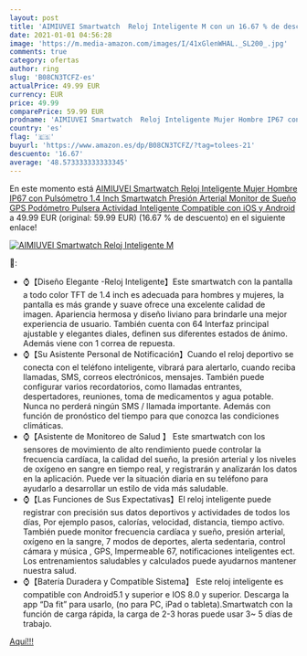 ```yaml
---
layout: post
title: 'AIMIUVEI Smartwatch  Reloj Inteligente M con un 16.67 % de descuento'
date: 2021-01-01 04:56:28
image: 'https://m.media-amazon.com/images/I/41xGlenWHAL._SL200_.jpg'
comments: true
category: ofertas
author: ring
slug: 'B08CN3TCFZ-es'
actualPrice: 49.99 EUR
currency: EUR
price: 49.99
comparePrice: 59.99 EUR
prodname: 'AIMIUVEI Smartwatch  Reloj Inteligente Mujer Hombre IP67 con Pulsómetro  1.4 Inch Smartwatch Presión Arterial Monitor de Sueño GPS Podómetro Pulsera Actividad Inteligente Compatible con iOS y Android'
country: 'es'
flag: '🇪🇸'
buyurl: 'https://www.amazon.es/dp/B08CN3TCFZ/?tag=tolees-21'
descuento: '16.67'
average: '48.573333333333345'
---
```


En este momento está [AIMIUVEI Smartwatch  Reloj Inteligente Mujer Hombre IP67 con Pulsómetro  1.4 Inch Smartwatch Presión Arterial Monitor de Sueño GPS Podómetro Pulsera Actividad Inteligente Compatible con iOS y Android](https://www.amazon.es/dp/B08CN3TCFZ/?tag=tolees-21) a 49.99 EUR (original: 59.99 EUR) (16.67 %  de descuento) en el siguiente enlace!

[![AIMIUVEI Smartwatch  Reloj Inteligente M](https://m.media-amazon.com/images/I/41xGlenWHAL._SL200_.jpg)](https://www.amazon.es/dp/B08CN3TCFZ/?tag=tolees-21)

🔎:

- ⌚【Diseño Elegante -Reloj Inteligente】Este smartwatch con la pantalla a todo color TFT de 1.4 inch es adecuada para hombres y mujeres, la pantalla es más grande y suave ofrece una excelente calidad de imagen. Apariencia hermosa y diseño liviano para brindarle una mejor experiencia de usuario. También cuenta con 64 Interfaz principal ajustable y elegantes diales, definen sus diferentes estados de ánimo. Además viene con 1 correa de repuesta.
- ⌚【Su Asistente Personal de Notificación】Cuando el reloj deportivo se conecta con el teléfono inteligente, vibrará para alertarlo, cuando reciba llamadas, SMS, correos electrónicos, mensajes. También puede configurar varios recordatorios, como llamadas entrantes, despertadores, reuniones, toma de medicamentos y agua potable. Nunca no perderá ningún SMS / llamada importante. Además con función de pronóstico del tiempo para que conozca las condiciones climáticas.
- ⌚【Asistente de Monitoreo de Salud 】 Este smartwatch con los sensores de movimiento de alto rendimiento puede controlar la frecuencia cardíaca, la calidad del sueño, la presión arterial y los niveles de oxígeno en sangre en tiempo real, y registrarán y analizarán los datos en la aplicación. Puede ver la situación diaria en su teléfono para ayudarlo a desarrollar un estilo de vida más saludable.
- ⌚【Las Funciones de Sus Expectativas】El reloj inteligente puede registrar con precisión sus datos deportivos y actividades de todos los días, Por ejemplo pasos, calorías, velocidad, distancia, tiempo activo. También puede monitor frecuencia cardíaca y sueño, presión arterial, oxígeno en la sangre, 7 modos de deportes, alerta sedentaria, control cámara y música , GPS, Impermeable 67, notificaciones inteligentes ect. Los entrenamientos saludables y calculados puede ayudarnos mantener nuestra salud.
- ⌚【Batería Duradera y Compatible Sistema】 Este reloj inteligente es compatible con Android5.1 y superior e IOS 8.0 y superior. Descarga la app “Da fit” para usarlo, (no para PC, iPad o tableta).Smartwatch con la función de carga rápida, la carga de 2-3 horas puede usar 3~ 5 días de trabajo.

[Aquí!!!](https://www.amazon.es/dp/B08CN3TCFZ/?tag=tolees-21)
